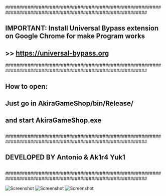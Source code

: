 ###########################################################################################################
## IMPORTANT: Install Universal Bypass extension on Google Chrome for make Program works                 ##
## >> https://universal-bypass.org                                                                       ##
###########################################################################################################
##                                    How to open:                                                       ##
##                                                                                                       ##
##                      Just go in AkiraGameShop/bin/Release/                                            ##
##                            and start AkiraGameShop.exe                                                ##
##                                                                                                       ##
###########################################################################################################
##                                                                                                       ##
##                          DEVELOPED BY Antonio & Ak1r4 Yuk1                                            ##
##                                                                                                       ##
###########################################################################################################

![Screenshot](https://github.com/Akira96kill/Game-Index/blob/main/Screenshot%20(99).png?raw=true "Optional Title")
![Screenshot](https://github.com/Akira96kill/Game-Index/blob/main/Screenshot%20(100).png?raw=true "Optional Title")
![Screenshot](https://github.com/Akira96kill/Game-Index/blob/main/Screenshot%20(101).png?raw=true "Optional Title")


